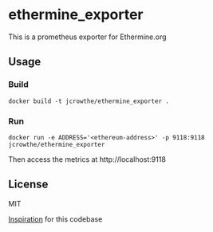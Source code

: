 # ethermine_exporter

This is a prometheus exporter for Ethermine.org

## Usage

### Build

```
docker build -t jcrowthe/ethermine_exporter .
```

### Run

```
docker run -e ADDRESS='<ethereum-address>' -p 9118:9118 jcrowthe/ethermine_exporter
```

Then access the metrics at http://localhost:9118


## License

MIT

[Inspiration](https://www.robustperception.io/writing-a-jenkins-exporter-in-python/) for this codebase
